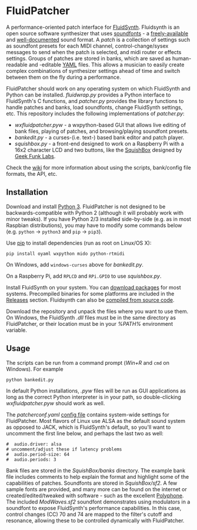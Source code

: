 # FluidPatcher
 A performance-oriented patch interface for [FluidSynth](http://www.fluidsynth.org). Fluidsynth is an open source software synthesizer that uses [soundfonts](https://en.wikipedia.org/wiki/SoundFont) - a [freely-available](https://duckduckgo.com/?q=free+soundfonts) and [well-documented](http://www.synthfont.com/sfspec24.pdf) sound format. A *patch* is a collection of settings such as soundfont presets for each MIDI channel, control-change/sysex messages to send when the patch is selected, and midi router or effects settings. Groups of patches are stored in banks, which are saved as human-readable and -editable [YAML](https://yaml.org/) files. This allows a musician to easily create complex combinations of synthesizer settings ahead of time and switch between them on the fly during a performance.

FluidPatcher should work on any operating system on which FluidSynth and Python can be installed. *fluidwrap.py* provides a Python interface to FluidSynth's C functions, and *patcher.py* provides the library functions to handle patches and banks, load soundfonts, change FluidSynth settings, etc. This repository includes the following implementations of *patcher.py*:
- *wxfluidpatcher.pyw* - a wxpython-based GUI that allows live editing of bank files, playing of patches, and browsing/playing soundfont presets.
- *bankedit.py* - a curses-(i.e. text-) based bank editor and patch player.
- *squishbox.py* - a front-end designed to work on a Raspberry Pi with a 16x2 character LCD and two buttons, like the [SquishBox](https://www.tindie.com/products/albedozero/squishbox) designed by [Geek Funk Labs](https://geekfunklabs.com/hardware/).

Check the [wiki](https://github.com/albedozero/fluidpatcher/wiki) for more information about using the scripts, bank/config file formats, the API, etc.

## Installation
Download and install [Python 3](https://python.org). FluidPatcher is not designed to be backwards-compatible with Python 2 (although it will probably work with minor tweaks). If you have Python 2/3 installed side-by-side (e.g. as in most Raspbian distributions), you may have to modify some commands below (e.g. `python` -> `python3` and `pip` -> `pip3`).

Use [pip](http://packaging.python.org/key_projects/#pip) to install dependencies (run as root on Linux/OS X):
```
pip install oyaml wxpython mido python-rtmidi
```
On Windows, add `windows-curses` above for *bankedit.py*.

On a Raspberry Pi, add `RPLCD` and `RPi.GPIO` to use *squishbox.py*.

Install FluidSynth on your system. You can [download packages](https://github.com/FluidSynth/fluidsynth/wiki/Download) for most systems. Precompiled binaries for some platforms are included in the [Releases](https://github.com/albedozero/fluidpatcher/releases) section. Fluidsynth can also be [compiled from source code](https://github.com/FluidSynth/fluidsynth/wiki/BuildingWithCMake).

Download the repository and unpack the files where you want to use them. On Windows, the FluidSynth *.dll* files must be in the same directory as FluidPatcher, or their location must be in your *%PATH%* environment variable.

## Usage
The scripts can be run from a command prompt (*Win+R* and `cmd` on Windows). For example
```
python bankedit.py
```
In default Python installations, *.pyw* files will be run as GUI applications as long as the correct Python interpreter is in your path, so double-clicking *wxfluidpatcher.pyw* should work as well.

The *patcherconf.yaml* [config file](https://github.com/albedozero/fluidpatcher/wiki/Config-Files) contains system-wide settings for FluidPatcher. Most flavors of Linux use ALSA as the default sound system as opposed to JACK, which is FluidSynth's default, so you'll want to uncomment the first line below, and perhaps the last two as well:
```
#  audio.driver: alsa
# uncomment/adjust these if latency problems
#  audio.period-size: 64
#  audio.periods: 3
```
Bank files are stored in the *SquishBox/banks* directory. The example bank file includes comments to help explain the format and highlight some of the capabilities of patches. Soundfonts are stored in *SquishBox/sf2*. A few sample fonts are provided, and many more can be found on the internet or created/edited/tweaked with software - such as the excellent [Polyphone](https://www.polyphone-soundfonts.com/). The included *ModWaves.sf2* soundfont demonstrates using modulators in a soundfont to expose FluidSynth's performance capabilities. In this case, control changes (CC) 70 and 74 are mapped to the filter's cutoff and resonance, allowing these to be controlled dynamically with FluidPatcher.